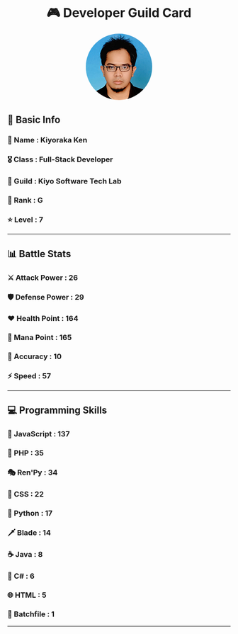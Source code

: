 <div align="center">

# 🎮 Developer Guild Card

<!-- Replace with your profile image -->
<img src="./assets/profile.png" width="150" height="150" style="border-radius: 50%"/>
</div>

##  📌 Basic Info
### 👤 Name : Kiyoraka Ken
### 🎖️ Class : Full-Stack Developer
### 🎪 Guild : Kiyo Software Tech Lab 
### 🔰 Rank : G 
### ⭐ Level : 7

---
## 📊 Battle Stats

### ⚔️ Attack Power  : 26 
### 🛡️ Defense Power : 29 
### ❤️ Health Point  : 164 
### 🔮 Mana Point    : 165 
### 🎯 Accuracy      : 10 
### ⚡ Speed         : 57

---
## 💻 Programming Skills

### 📜 JavaScript : 137
### 🐘 PHP : 35
### 🎭 Ren'Py : 34
### 🎨 CSS : 22
### 🐍 Python : 17
### 🗡️ Blade : 14
### ☕ Java : 8
### 🎯 C# : 6
### 🌐 HTML : 5
### 📝 Batchfile : 1
---